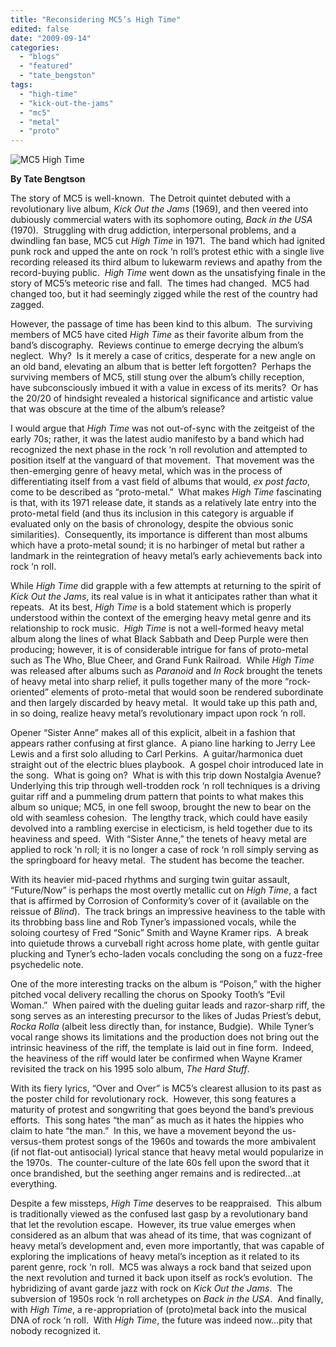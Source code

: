 ```yaml
---
title: "Reconsidering MC5’s High Time"
edited: false
date: "2009-09-14"
categories:
  - "blogs"
  - "featured"
  - "tate_bengston"
tags:
  - "high-time"
  - "kick-out-the-jams"
  - "mc5"
  - "metal"
  - "proto"
---
```


![MC5 High Time](http://www.hellbound.ca/wp-content/uploads/2009/09/MC5-High-Time.jpg)

**By Tate Bengtson**

The story of MC5 is well-known.  The Detroit quintet debuted with a revolutionary live album, _Kick Out the Jams_ (1969), and then veered into dubiously commercial waters with its sophomore outing, _Back in the USA_ (1970).  Struggling with drug addiction, interpersonal problems, and a dwindling fan base, MC5 cut _High Time_ in 1971.  The band which had ignited punk rock and upped the ante on rock ‘n roll’s protest ethic with a single live recording released its third album to lukewarm reviews and apathy from the record-buying public.  _High Time_ went down as the unsatisfying finale in the story of MC5’s meteoric rise and fall.  The times had changed.  MC5 had changed too, but it had seemingly zigged while the rest of the country had zagged.

However, the passage of time has been kind to this album.  The surviving members of MC5 have cited _High Time_ as their favorite album from the band’s discography.  Reviews continue to emerge decrying the album’s neglect.  Why?  Is it merely a case of critics, desperate for a new angle on an old band, elevating an album that is better left forgotten?  Perhaps the surviving members of MC5, still stung over the album’s chilly reception, have subconsciously imbued it with a value in excess of its merits?  Or has the 20/20 of hindsight revealed a historical significance and artistic value that was obscure at the time of the album’s release?

I would argue that _High Time_ was not out-of-sync with the zeitgeist of the early 70s; rather, it was the latest audio manifesto by a band which had recognized the next phase in the rock ‘n roll revolution and attempted to position itself at the vanguard of that movement.  That movement was the then-emerging genre of heavy metal, which was in the process of differentiating itself from a vast field of albums that would, _ex post facto_, come to be described as “proto-metal.”  What makes _High Time_ fascinating is that, with its 1971 release date, it stands as a relatively late entry into the proto-metal field (and thus its inclusion in this category is arguable if evaluated only on the basis of chronology, despite the obvious sonic similarities).  Consequently, its importance is different than most albums which have a proto-metal sound; it is no harbinger of metal but rather a landmark in the reintegration of heavy metal’s early achievements back into rock ‘n roll.

While _High Time_ did grapple with a few attempts at returning to the spirit of _Kick Out the Jams_, its real value is in what it anticipates rather than what it repeats.  At its best, _High Time_ is a bold statement which is properly understood within the context of the emerging heavy metal genre and its relationship to rock music.  _High Time_ is not a well-formed heavy metal album along the lines of what Black Sabbath and Deep Purple were then producing; however, it is of considerable intrigue for fans of proto-metal such as The Who, Blue Cheer, and Grand Funk Railroad.  While _High Time_ was released after albums such as _Paranoid_ and _In Rock_ brought the tenets of heavy metal into sharp relief, it pulls together many of the more “rock-oriented” elements of proto-metal that would soon be rendered subordinate and then largely discarded by heavy metal.  It would take up this path and, in so doing, realize heavy metal’s revolutionary impact upon rock ‘n roll.

Opener “Sister Anne” makes all of this explicit, albeit in a fashion that appears rather confusing at first glance.  A piano line harking to Jerry Lee Lewis and a first solo alluding to Carl Perkins.  A guitar/harmonica duet straight out of the electric blues playbook.  A gospel choir introduced late in the song.  What is going on?  What is with this trip down Nostalgia Avenue?  Underlying this trip through well-trodden rock ‘n roll techniques is a driving guitar riff and a pummeling drum pattern that points to what makes this album so unique; MC5, in one fell swoop, brought the new to bear on the old with seamless cohesion.  The lengthy track, which could have easily devolved into a rambling exercise in electicism, is held together due to its heaviness and speed.  With “Sister Anne,” the tenets of heavy metal are applied to rock ‘n roll; it is no longer a case of rock ‘n roll simply serving as the springboard for heavy metal.  The student has become the teacher.

With its heavier mid-paced rhythms and surging twin guitar assault, “Future/Now” is perhaps the most overtly metallic cut on _High Time_, a fact that is affirmed by Corrosion of Conformity’s cover of it (available on the reissue of _Blind_).  The track brings an impressive heaviness to the table with its throbbing bass line and Rob Tyner’s impassioned vocals, while the soloing courtesy of Fred “Sonic” Smith and Wayne Kramer rips.  A break into quietude throws a curveball right across home plate, with gentle guitar plucking and Tyner’s echo-laden vocals concluding the song on a fuzz-free psychedelic note.

One of the more interesting tracks on the album is “Poison,” with the higher pitched vocal delivery recalling the chorus on Spooky Tooth’s “Evil Woman.”  When paired with the dueling guitar leads and razor-sharp riff, the song serves as an interesting precursor to the likes of Judas Priest’s debut, _Rocka Rolla_ (albeit less directly than, for instance, Budgie).  While Tyner’s vocal range shows its limitations and the production does not bring out the intrinsic heaviness of the riff, the template is laid out in fine form.  Indeed, the heaviness of the riff would later be confirmed when Wayne Kramer revisited the track on his 1995 solo album, _The Hard Stuff_.

With its fiery lyrics, “Over and Over” is MC5’s clearest allusion to its past as the poster child for revolutionary rock.  However, this song features a maturity of protest and songwriting that goes beyond the band’s previous efforts.  This song hates “the man” as much as it hates the hippies who claim to hate “the man.”  In this, we have a movement beyond the us-versus-them protest songs of the 1960s and towards the more ambivalent (if not flat-out antisocial) lyrical stance that heavy metal would popularize in the 1970s.  The counter-culture of the late 60s fell upon the sword that it once brandished, but the seething anger remains and is redirected…at everything.

Despite a few missteps, _High Time_ deserves to be reappraised.  This album is traditionally viewed as the confused last gasp by a revolutionary band that let the revolution escape.  However, its true value emerges when considered as an album that was ahead of its time, that was cognizant of heavy metal’s development and, even more importantly, that was capable of exploring the implications of heavy metal’s inception as it related to its parent genre, rock ‘n roll.  MC5 was always a rock band that seized upon the next revolution and turned it back upon itself as rock’s evolution.  The hybridizing of avant garde jazz with rock on _Kick Out the Jams_.  The subversion of 1950s rock ‘n roll archetypes on _Back in the USA_.  And finally, with _High Time_, a re-appropriation of (proto)metal back into the musical DNA of rock ‘n roll.  With _High Time_, the future was indeed now…pity that nobody recognized it.
